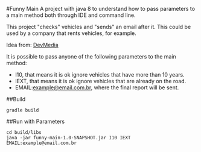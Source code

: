 #Funny Main
A project with java 8 to understand how to pass parameters to a main method both through IDE and command line.

This project "checks" vehicles and "sends" an email after it. This could be used by a company that rents vehicles, for example.

Idea from: [DevMedia](https://www.devmedia.com.br/entendendo-o-parametro-string-args-em-java/29245)

It is possible to pass anyone of the following parameters to the main method:
* I10, that means it is ok ignore vehicles that have more than 10 years.
* IEXT, that means it is ok ignore vehicles that are already on the road.
* EMAIL:example@email.com.br, where the final report will be sent.

##Build
```shell
gradle build
```

##Run with Parameters
```shell
cd build/libs
java -jar funny-main-1.0-SNAPSHOT.jar I10 IEXT EMAIL:example@email.com.br
```









